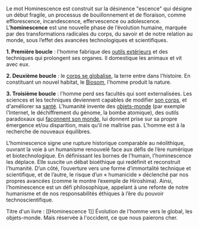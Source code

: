 Le mot Hominescence est construit sur la désinence "escence" qui désigne un début fragile, un processus de bouillonnement et de floraison, comme efflorescence, incandescence, effervescence ou adolescence. L’**hominescence** est  une nouvelle phase de l’évolution humaine, marquée par des transformations radicales du corps, du savoir et de notre relation au monde, sous l’effet des avancées technologiques et scientifiques. 

**1. Première boucle** : l'homme fabrique des [outils extérieurs](http://www.idixa.net/Pixa/pagixa-0904161613.html) et des techniques qui prolongent ses organes. Il domestique les animaux et vit avec eux.

**2. Deuxième boucle** : le [corps se globalise](http://www.idixa.net/Pixa/pagixa-0904170046.html), la terre entre dans l'histoire. En constituant un nouvel habitat, le [Biosom](http://www.idixa.net/Pixa/pagixa-0904180557.html), l'homme produit la nature.

**3. Troisième boucle** : l'homme perd ses facultés qui sont externalisées. Les sciences et les techniques deviennent capables de modifier [son corps](http://www.idixa.net/Pixa/pagixa-0904161830.html),  et d'améliorer sa [santé](http://www.idixa.net/Pixa/pagixa-0904161219.html). L'humanité invente des [objets-monde](http://www.idixa.net/Pixa/pagixa-0904160528.html) (par exemple l'Internet, le déchiffrement du génome, la bombe atomique), des outils paradoxaux qui [façonnent son monde](http://www.idixa.net/Pixa/pagixa-0904191622.html), lui donnent prise sur sa propre émergence et/ou disparition, mais qu'il ne maîtrise pas. L'homme  est à la recherche de nouveaux équilibres.

L'hominescence signe une rupture historique comparable au néolithique, ouvrant la voie à un humanisme renouvelé face aux défis de l’ère numérique et biotechnologique. En définissant les bornes de l'humain, l'hominescence les déplace. Elle suscite un débat bioéthique qui redéfinit et reconstruit l'humanité. D’un côté, l’ouverture vers une forme d’immortalité technique et scientifique, et de l’autre, le risque d’un « humanicide » déclenché par nos propres avancées (comme le montre l’exemple de Hiroshima)​. Ainsi, l’hominescence est un défi philosophique, appelant à une refonte de notre humanisme et de nos responsabilités éthiques à l’ère du pouvoir technoscientifique​.

Titre d'un livre : [[Hominescence 1]]
Évolution de l'homme vers le global, les objets-monde.
Mais réservée à l'occident, ce que nous paierons cher.